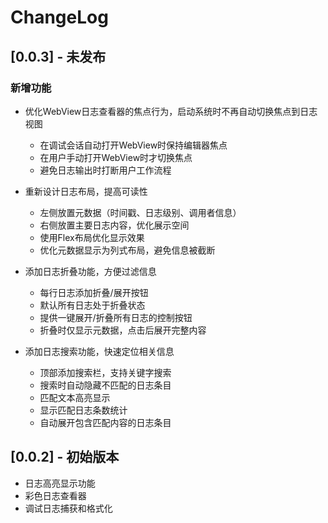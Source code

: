 # ChangeLog

## [0.0.3] - 未发布

### 新增功能

- 优化WebView日志查看器的焦点行为，启动系统时不再自动切换焦点到日志视图
  - 在调试会话自动打开WebView时保持编辑器焦点
  - 在用户手动打开WebView时才切换焦点
  - 避免日志输出时打断用户工作流程

- 重新设计日志布局，提高可读性
  - 左侧放置元数据（时间戳、日志级别、调用者信息）
  - 右侧放置主要日志内容，优化展示空间
  - 使用Flex布局优化显示效果
  - 优化元数据显示为列式布局，避免信息被截断

- 添加日志折叠功能，方便过滤信息
  - 每行日志添加折叠/展开按钮
  - 默认所有日志处于折叠状态
  - 提供一键展开/折叠所有日志的控制按钮
  - 折叠时仅显示元数据，点击后展开完整内容

- 添加日志搜索功能，快速定位相关信息
  - 顶部添加搜索栏，支持关键字搜索
  - 搜索时自动隐藏不匹配的日志条目
  - 匹配文本高亮显示
  - 显示匹配日志条数统计
  - 自动展开包含匹配内容的日志条目

## [0.0.2] - 初始版本

- 日志高亮显示功能
- 彩色日志查看器
- 调试日志捕获和格式化
